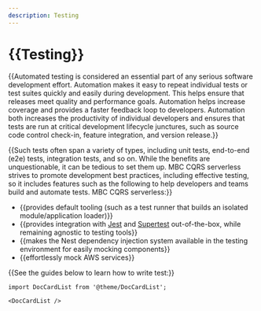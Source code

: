 ```yaml
---
description: Testing
---
```


# {{Testing}}

{{Automated testing is considered an essential part of any serious software development effort. Automation makes it easy to repeat individual tests or test suites quickly and easily during development. This helps ensure that releases meet quality and performance goals. Automation helps increase coverage and provides a faster feedback loop to developers. Automation both increases the productivity of individual developers and ensures that tests are run at critical development lifecycle junctures, such as source code control check-in, feature integration, and version release.}}

{{Such tests often span a variety of types, including unit tests, end-to-end (e2e) tests, integration tests, and so on. While the benefits are unquestionable, it can be tedious to set them up. MBC CQRS serverless strives to promote development best practices, including effective testing, so it includes features such as the following to help developers and teams build and automate tests. MBC CQRS serverless:}}

- {{provides default tooling (such as a test runner that builds an isolated module/application loader)}}
- {{provides integration with [Jest](https://github.com/facebook/jest) and [Supertest](https://github.com/ladjs/supertest) out-of-the-box, while remaining agnostic to testing tools}}
- {{makes the Nest dependency injection system available in the testing environment for easily mocking components}}
- {{effortlessly mock AWS services}}

{{See the guides below to learn how to write test:}}

```mdx-code-block
import DocCardList from '@theme/DocCardList';

<DocCardList />
```
